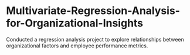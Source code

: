 # Multivariate-Regression-Analysis-for-Organizational-Insights
Conducted a regression analysis project to explore relationships between organizational factors and employee performance metrics.
